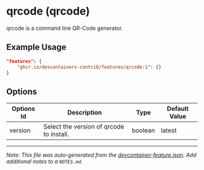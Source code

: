 
# qrcode (qrcode)

qrcode is a command line QR-Code generator.

## Example Usage

```json
"features": {
    "ghcr.io/devcontainers-contrib/features/qrcode:1": {}
}
```

## Options

| Options Id | Description | Type | Default Value |
|-----|-----|-----|-----|
| version | Select the version of qrcode to install. | boolean | latest |



---

_Note: This file was auto-generated from the [devcontainer-feature.json](https://github.com/devcontainers-contrib/features/blob/main/src/qrcode/devcontainer-feature.json).  Add additional notes to a `NOTES.md`._
